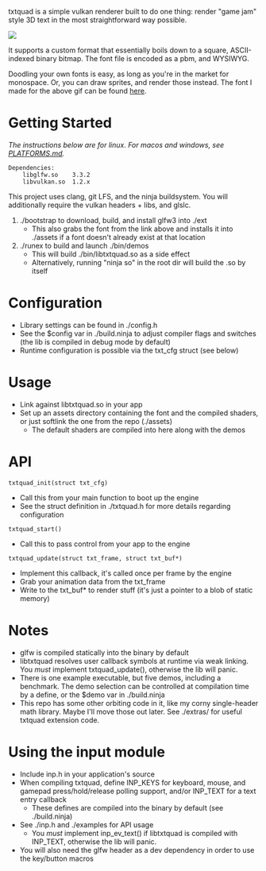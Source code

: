 txtquad is a simple vulkan renderer built to do one thing:
render "game jam" style 3D text in the most straightforward way possible.

![](media/2bp.gif)

It supports a custom format that essentially boils down
to a square, ASCII-indexed binary bitmap.
The font file is encoded as a pbm, and WYSIWYG.

Doodling your own fonts is easy,
as long as you're in the market for monospace.
Or, you can draw sprites, and render those instead.
The font I made for the above gif
can be found [here](https://github.com/acgaudette/kufont-ascii).

# Getting Started

_The instructions below are for linux._
_For macos and windows, see [PLATFORMS.md](PLATFORMS.md)._

```
Dependencies:
    libglfw.so    3.3.2
    libvulkan.so  1.2.x
```

This project uses clang, git LFS, and the ninja buildsystem.
You will additionally require the vulkan headers + libs, and glslc.

1. ./bootstrap to download, build, and install glfw3 into ./ext
   - This also grabs the font from the link above
     and installs it into ./assets
     if a font doesn't already exist at that location
2. ./runex to build and launch ./bin/demos
   - This will build ./bin/libtxtquad.so as a side effect
   - Alternatively,
     running "ninja so" in the root dir
     will build the .so by itself

# Configuration

- Library settings can be found in ./config.h
- See the $config var in ./build.ninja
  to adjust compiler flags and switches
  (the lib is compiled in debug mode by default)
- Runtime configuration
  is possible via the txt_cfg struct
  (see below)

# Usage

- Link against libtxtquad.so in your app
- Set up an assets directory
  containing the font and the compiled shaders,
  or just softlink the one from the repo (./assets)
  - The default shaders are compiled into here along with the demos

# API

`txtquad_init(struct txt_cfg)`
- Call this from your main function to boot up the engine
- See the struct definition in ./txtquad.h
  for more details regarding configuration

`txtquad_start()`
- Call this to pass control
  from your app to the engine

`txtquad_update(struct txt_frame, struct txt_buf*)`
- Implement this callback,
  it's called once per frame by the engine
- Grab your animation data from the txt_frame
- Write to the txt_buf* to render stuff
  (it's just a pointer to a blob of static memory)

# Notes

- glfw is compiled statically into the binary by default
- libtxtquad resolves user callback symbols at runtime via weak linking.
  You _must_ implement txtquad_update(),
  otherwise the lib will panic.
- There is one example executable, but five demos, including a benchmark.
  The demo selection can be controlled at compilation time by a define,
  or the $demo var in ./build.ninja
- This repo has some other orbiting code in it,
  like my corny single-header math library.
  Maybe I'll move those out later.
  See ./extras/ for useful txtquad extension code.

# Using the input module

- Include inp.h in your application's source
- When compiling txtquad,
  define INP_KEYS for keyboard, mouse, and gamepad
  press/hold/release polling support,
  and/or INP_TEXT for a text entry callback
  - These defines are compiled into the binary by default
    (see ./build.ninja)
- See ./inp.h and ./examples for API usage
  - You _must_ implement inp_ev_text()
    if libtxtquad is compiled with INP_TEXT,
    otherwise the lib will panic.
- You will also need the glfw header as a dev dependency
  in order to use the key/button macros
